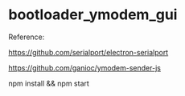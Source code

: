 # bootloader_ymodem_gui

Reference:

https://github.com/serialport/electron-serialport

https://github.com/ganioc/ymodem-sender-js

npm install && npm start
